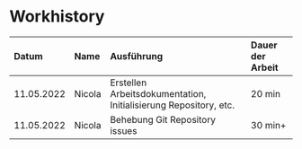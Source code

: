 # Workhistory

| Datum      | Name   | Ausführung                                                       | Dauer der Arbeit |
|:-----------|:-------|:-----------------------------------------------------------------|:-----------------|
| 11.05.2022 | Nicola | Erstellen Arbeitsdokumentation, Initialisierung Repository, etc. | 20 min           |
| 11.05.2022 | Nicola | Behebung Git Repository issues                                   | 30 min+          |

